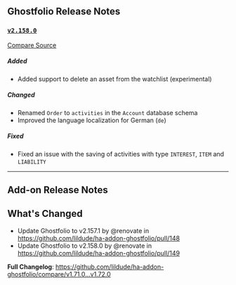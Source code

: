 ## Ghostfolio Release Notes

### [`v2.158.0`](https://redirect.github.com/ghostfolio/ghostfolio/blob/HEAD/CHANGELOG.md#21580---2025-04-30)

[Compare Source](https://redirect.github.com/ghostfolio/ghostfolio/compare/2.157.1...2.158.0)

##### Added

-   Added support to delete an asset from the watchlist (experimental)

##### Changed

-   Renamed `Order` to `activities` in the `Account` database schema
-   Improved the language localization for German (`de`)

##### Fixed

-   Fixed an issue with the saving of activities with type `INTEREST`, `ITEM` and `LIABILITY`

---

## Add-on Release Notes




## What's Changed
* Update Ghostfolio to v2.157.1 by @renovate in https://github.com/lildude/ha-addon-ghostfolio/pull/148
* Update Ghostfolio to v2.158.0 by @renovate in https://github.com/lildude/ha-addon-ghostfolio/pull/149


**Full Changelog**: https://github.com/lildude/ha-addon-ghostfolio/compare/v1.71.0...v1.72.0
